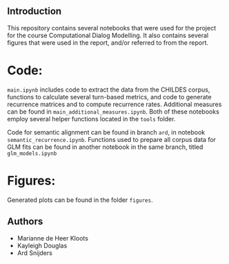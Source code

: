 ## Introduction

This repository contains several notebooks that were used for the project for the course Computational Dialog Modelling.
It also contains several figures that were used in the report, and/or referred to from the report.

# Code:

```main.ipynb``` includes code to extract the data from the CHILDES corpus, 
functions to calculate several turn-based metrics, 
and code to generate recurrence matrices and to compute recurrence rates.
Additional measures can be found in ```main_additional_measures.ipynb```.
Both of these notebooks employ several helper functions located in the ```tools``` folder.

Code for semantic alignment can be found in branch ```ard```, in notebook ```semantic_recurrence.ipynb```.
Functions used to prepare all corpus data for GLM fits can be found in another notebook in the same branch, titled
```glm_models.ipynb```

# Figures:
Generated plots can be found in the folder  ```figures```.

## Authors

- Marianne de Heer Kloots
- Kayleigh Douglas
- Ard Snijders
